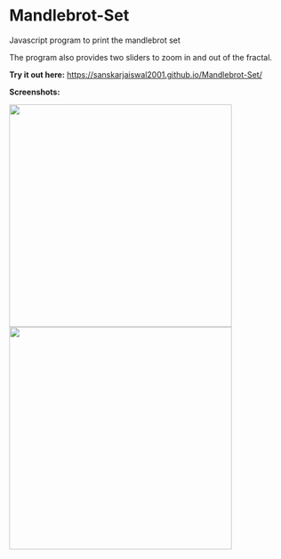 # Mandlebrot-Set
Javascript program to print the mandlebrot set

The program also provides two sliders to zoom in and out of the fractal.

**Try it out here:** https://sanskarjaiswal2001.github.io/Mandlebrot-Set/

**Screenshots:**

<img height = 400 width = 400 src = "https://user-images.githubusercontent.com/63549695/124808431-91ccf800-df7c-11eb-8edd-779bc71bf286.png"> <img height = 400 width = 400 src = "https://user-images.githubusercontent.com/63549695/124808882-20da1000-df7d-11eb-87c0-193213a90ea2.png">
